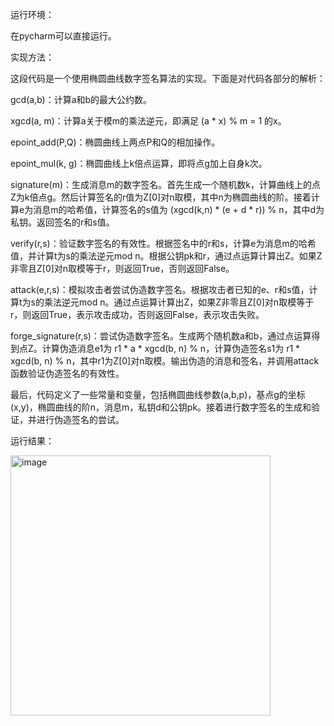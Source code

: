运行环境：

在pycharm可以直接运行。

实现方法：

这段代码是一个使用椭圆曲线数字签名算法的实现。下面是对代码各部分的解析：

gcd(a,b)：计算a和b的最大公约数。

xgcd(a, m)：计算a关于模m的乘法逆元，即满足 (a * x) % m = 1 的x。

epoint_add(P,Q)：椭圆曲线上两点P和Q的相加操作。

epoint_mul(k, g)：椭圆曲线上k倍点运算，即将点g加上自身k次。

signature(m)：生成消息m的数字签名。首先生成一个随机数k，计算曲线上的点Z为k倍点g。然后计算签名的r值为Z[0]对n取模，其中n为椭圆曲线的阶。接着计算e为消息m的哈希值，计算签名的s值为 (xgcd(k,n) * (e + d * r)) % n，其中d为私钥。返回签名的r和s值。

verify(r,s)：验证数字签名的有效性。根据签名中的r和s，计算e为消息m的哈希值，并计算t为s的乘法逆元mod n。根据公钥pk和r，通过点运算计算出Z。如果Z非零且Z[0]对n取模等于r，则返回True，否则返回False。

attack(e,r,s)：模拟攻击者尝试伪造数字签名。根据攻击者已知的e、r和s值，计算t为s的乘法逆元mod n。通过点运算计算出Z，如果Z非零且Z[0]对n取模等于r，则返回True，表示攻击成功，否则返回False，表示攻击失败。

forge_signature(r,s)：尝试伪造数字签名。生成两个随机数a和b，通过点运算得到点Z。计算伪造消息e1为 r1 * a * xgcd(b, n) % n，计算伪造签名s1为 r1 * xgcd(b, n) % n，其中r1为Z[0]对n取模。输出伪造的消息和签名，并调用attack函数验证伪造签名的有效性。

最后，代码定义了一些常量和变量，包括椭圆曲线参数(a,b,p)，基点g的坐标(x,y)，椭圆曲线的阶n，消息m，私钥d和公钥pk。接着进行数字签名的生成和验证，并进行伪造签名的尝试。

运行结果：

<img width="416" alt="image" src="https://github.com/TraceAJ/project19/assets/110471272/263a051e-bb6b-4e5c-b568-0d64688c4bb2">
